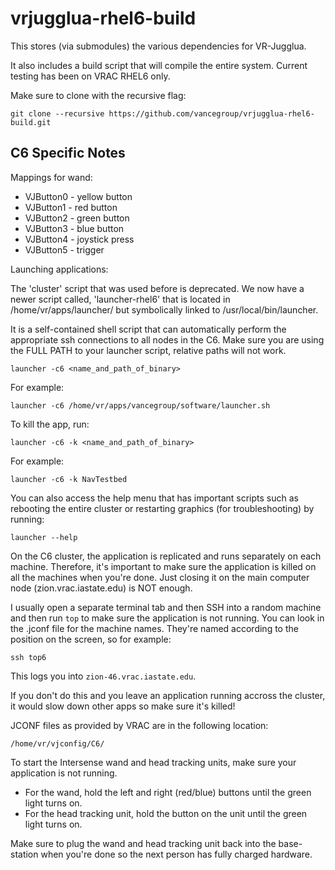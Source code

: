 vrjugglua-rhel6-build
====================

This stores (via submodules) the various dependencies for VR-Jugglua.

It also includes a build script that will compile the entire system.  Current testing has been on VRAC RHEL6 only.

Make sure to clone with the recursive flag:

    git clone --recursive https://github.com/vancegroup/vrjugglua-rhel6-build.git
    
    
C6 Specific Notes
---------------------

Mappings for wand:

* VJButton0 - yellow button
* VJButton1 - red button
* VJButton2 - green button
* VJButton3 - blue button
* VJButton4 - joystick press
* VJButton5 - trigger


Launching applications:

The 'cluster' script that was used before is deprecated. We now have a newer script called,
'launcher-rhel6' that is located in /home/vr/apps/launcher/ but symbolically linked
to /usr/local/bin/launcher.

It is a self-contained shell script that can automatically perform the appropriate
ssh connections to all nodes in the C6.  Make sure you are using the FULL PATH to
your launcher script, relative paths will not work.

    launcher -c6 <name_and_path_of_binary>

For example:

    launcher -c6 /home/vr/apps/vancegroup/software/launcher.sh

To kill the app, run:

    launcher -c6 -k <name_and_path_of_binary>
    
For example:

    launcher -c6 -k NavTestbed
    
You can also access the help menu that has important scripts such as rebooting the entire
cluster or restarting graphics (for troubleshooting) by running:

    launcher --help

On the C6 cluster, the application is replicated and runs separately on each machine.
Therefore, it's important to make sure the application is killed on all the machines when
you're done.  Just closing it on the main computer node (zion.vrac.iastate.edu) is NOT
enough.

I usually open a separate terminal tab and then SSH into a random machine and then run `top`
to make sure the application is not running.  You can look in the .jconf file for the machine
names.  They're named according to the position on the screen, so for example:

    ssh top6
   
This logs you into `zion-46.vrac.iastate.edu`.

If you don't do this and you leave an application running accross the cluster, it would
slow down other apps so make sure it's killed!

JCONF files as provided by VRAC are in the following location:

`/home/vr/vjconfig/C6/`

To start the Intersense wand and head tracking units, make sure your application is not running.
* For the wand, hold the left and right (red/blue) buttons until the green light turns on.
* For the head tracking unit, hold the button on the unit until the green light turns on.


Make sure to plug the wand and head tracking unit back into the base-station when you're
done so the next person has fully charged hardware.

